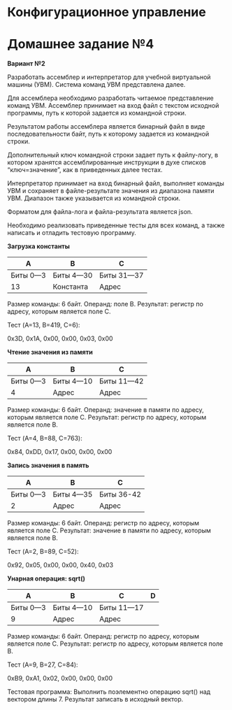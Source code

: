 # Конфигурационное управление

# Домашнее задание №4

**Вариант №2**

Разработать ассемблер и интерпретатор для учебной виртуальной машины (УВМ). Система команд УВМ представлена далее.

Для ассемблера необходимо разработать читаемое представление команд УВМ. Ассемблер принимает на вход файл с текстом исходной программы, путь к которой задается из командной строки.

Результатом работы ассемблера является бинарный файл в виде последовательности байт, путь к которому задается из командной строки.

Дополнительный ключ командной строки задает путь к файлу-логу, в котором хранятся ассемблированные инструкции в духе списков “ключ=значение”, как в приведенных далее тестах.

Интерпретатор принимает на вход бинарный файл, выполняет команды УВМ и сохраняет в файле-результате значения из диапазона памяти УВМ. Диапазон также указывается из командной строки.

Форматом для файла-лога и файла-результата является json.

Необходимо реализовать приведенные тесты для всех команд, а также написать и отладить тестовую программу.

**Загрузка константы**

| A | B | C |
|---|---|---|
| Биты 0—3 | Биты 4—30 | Биты 31—37 |
| 13 | Константа | Адрес |

Размер команды: 6 байт. Операнд: поле B. Результат: регистр по адресу, которым является поле C.

Тест (A=13, B=419, C=6):

0x3D, 0x1A, 0x00, 0x00, 0x03, 0x00


**Чтение значения из памяти**

| A | B | C |
|---|---|---|
| Биты 0—3 | Биты 4—10 | Биты 11—42 |
| 4 | Адрес | Адрес |

Размер команды: 6 байт. Операнд: значение в памяти по адресу, которым является поле C. Результат: регистр по адресу, которым является поле B.

Тест (A=4, B=88, C=763):

0x84, 0xDD, 0x17, 0x00, 0x00, 0x00


**Запись значения в память**

| A | B | C |
|---|---|---|
| Биты 0—3 | Биты 4—35 | Биты 36-42 |
| 2 | Адрес | Адрес |

Размер команды: 6 байт. Операнд: регистр по адресу, которым является поле C. Результат: значение в памяти по адресу, которым является поле B.

Тест (A=2, B=89, C=52):

0x92, 0x05, 0x00, 0x00, 0x40, 0x03


**Унарная операция: sqrt()**

| A | B | C | D |
|---|---|---|---|
| Биты 0—3 | Биты 4—10 | Биты 11—17 |
| 9 | Адрес | Адрес |

Размер команды: 6 байт. Операнд: регистр по адресу, которым является поле C. Результат: регистр по адресу, которым является поле B.

Тест (A=9, B=27, C=84):

0xB9, 0xA1, 0x02, 0x00, 0x00, 0x00

Тестовая программа: Выполнить поэлементно операцию sqrt() над вектором длины 7. Результат
записать в исходный вектор.
